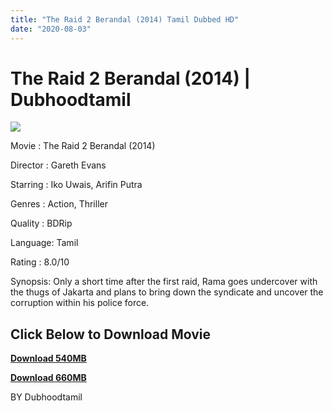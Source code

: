 ```yaml
---
title: "The Raid 2 Berandal (2014) Tamil Dubbed HD"
date: "2020-08-03"
---
```


# The Raid 2 Berandal (2014) | Dubhoodtamil

[![](https://1.bp.blogspot.com/-ln-RW3l7ibY/Xyf68B2be9I/AAAAAAAAB7o/XzeU-Nv6LcYPufhQVFsMDLbHrrFoC44JACNcBGAsYHQ/w433-h640/MV5BMTg5MTE2NjA4OV5BMl5BanBnXkFtZTgwMTUyMjczMTE{7c91919003b18fbfe18f8d0a8715b92cf9e57c9a8b9d318e5deae4019927ce00}2540._V1_.jpg)](https://1.bp.blogspot.com/-ln-RW3l7ibY/Xyf68B2be9I/AAAAAAAAB7o/XzeU-Nv6LcYPufhQVFsMDLbHrrFoC44JACNcBGAsYHQ/s2048/MV5BMTg5MTE2NjA4OV5BMl5BanBnXkFtZTgwMTUyMjczMTE{7c91919003b18fbfe18f8d0a8715b92cf9e57c9a8b9d318e5deae4019927ce00}2540._V1_.jpg)

Movie : The Raid 2 Berandal (2014)

Director : Gareth Evans

Starring : Iko Uwais, Arifin Putra

Genres : Action, Thriller

Quality : BDRip

Language: Tamil

Rating : 8.0/10

Synopsis: Only a short time after the first raid, Rama goes undercover with the thugs of Jakarta and plans to bring down the syndicate and uncover the corruption within his police force.

## Click Below to Download Movie

**[Download 540MB](https://oncehelp.com/The-Raid-2-540MB)**

**[Download 660MB](https://oncehelp.com/The-Raid-2-660MB)**

  

  

  

BY Dubhoodtamil
